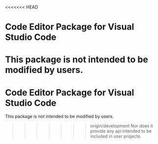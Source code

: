 <<<<<<< HEAD
# Code Editor Package for Visual Studio Code

This package is not intended to be modified by users.
=======
# Code Editor Package for Visual Studio Code

This package is not intended to be modified by users.
>>>>>>> origin/development
Nor does it provide any api intended to be included in user projects.